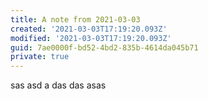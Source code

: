 ```yaml
---
title: A note from 2021-03-03
created: '2021-03-03T17:19:20.093Z'
modified: '2021-03-03T17:19:20.093Z'
guid: 7ae0000f-bd52-4bd2-835b-4614da045b71
private: true
---
```

sas asd a das das asas

